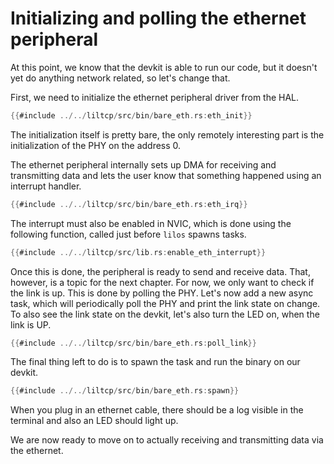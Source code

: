 # Initializing and polling the ethernet peripheral

At this point, we know that the devkit is able to run our code,
but it doesn't yet do anything network related, so let's change that.

First, we need to initialize the ethernet peripheral driver from the HAL.

```rust
{{#include ../../liltcp/src/bin/bare_eth.rs:eth_init}}
```

The initialization itself is pretty bare,
the only remotely interesting part is the initialization of the PHY
on the address 0.

The ethernet peripheral internally sets up DMA for receiving and transmitting data and lets the user know that something happened using an interrupt handler.

```rust
{{#include ../../liltcp/src/bin/bare_eth.rs:eth_irq}}
```

The interrupt must also be enabled in NVIC, which is done using the following function, called just before `lilos` spawns tasks.

```rust
{{#include ../../liltcp/src/lib.rs:enable_eth_interrupt}}
```

Once this is done, the peripheral is ready to send and receive data.
That, however, is a topic for the next chapter.
For now, we only want to check if the link is up.
This is done by polling the PHY.
Let's now add a new async task, which will periodically poll the PHY
and print the link state on change. To also see the link state on the devkit,
let's also turn the LED on, when the link is UP.

```rust
{{#include ../../liltcp/src/bin/bare_eth.rs:poll_link}}
```

The final thing left to do is to spawn the task and run the binary on our devkit.

```rust
{{#include ../../liltcp/src/bin/bare_eth.rs:spawn}}
```

When you plug in an ethernet cable, there should be a log visible
in the terminal and also an LED should light up.

We are now ready to move on to actually receiving and transmitting data via the ethernet.
